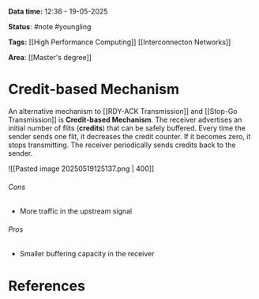 **Data time:** 12:36 - 19-05-2025

**Status**: #note #youngling 

**Tags:** [[High Performance Computing]] [[Interconnecton Networks]]

**Area**: [[Master's degree]]
# Credit-based Mechanism

An alternative mechanism to [[RDY-ACK Transmission]] and [[Stop-Go Transmission]] is **Credit-based Mechanism**. The receiver advertises an initial number of flits (**credits**) that can be safely buffered. Every time the sender sends one flit, it decreases the credit counter. If it becomes zero, it stops transmitting. The receiver periodically sends credits back to the sender.

![[Pasted image 20250519125137.png | 400]]
###### Cons
- More traffic in the upstream signal
###### Pros
- Smaller buffering capacity in the receiver
# References